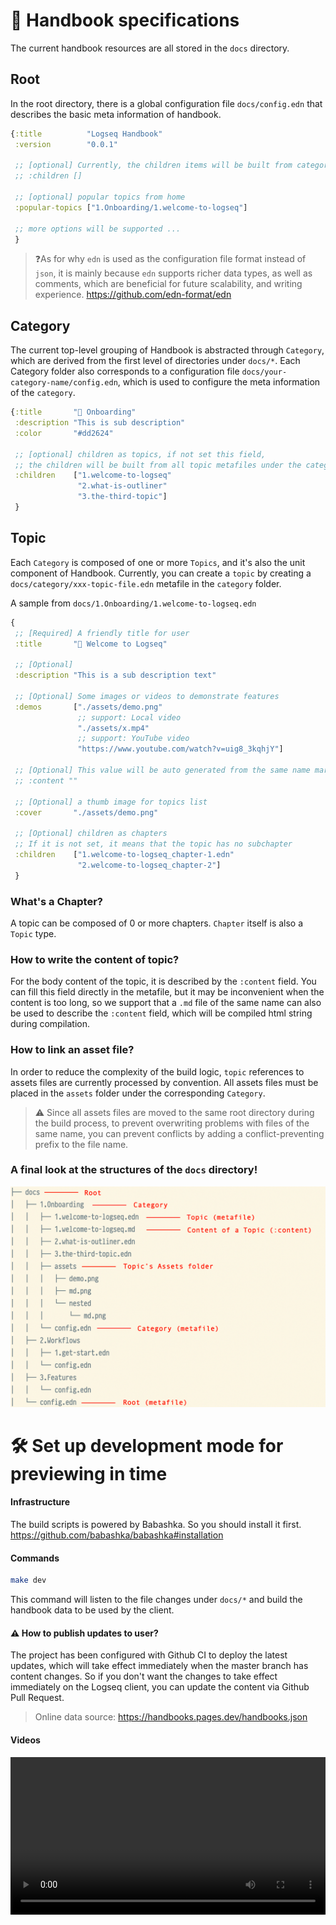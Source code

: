 # 📖 Handbook specifications

The current handbook resources are all stored in the `docs` directory.

## Root

In the root directory, there is a global configuration file `docs/config.edn` that describes the basic meta information
of handbook.

```clojure
{:title          "Logseq Handbook"
 :version        "0.0.1"

 ;; [optional] Currently, the children items will be built from categories folders
 ;; :children []

 ;; [optional] popular topics from home
 :popular-topics ["1.Onboarding/1.welcome-to-logseq"]

 ;; more options will be supported ...
 }
```

> ❓As for why `edn` is used as the configuration file format instead of `json`,
> it is mainly because `edn` supports richer data types, as well as comments,
> which are beneficial for future scalability, and writing experience.
> https://github.com/edn-format/edn

## Category

The current top-level grouping of Handbook is abstracted through `Category`,
which are derived from the first level of directories under `docs/*`.
Each Category folder also corresponds to a configuration file `docs/your-category-name/config.edn`,
which is used to configure the meta information of the `category`.

```clojure
{:title       "🔆 Onboarding"
 :description "This is sub description"
 :color       "#dd2624"

 ;; [optional] children as topics, if not set this field,
 ;; the children will be built from all topic metafiles under the category folder
 :children    ["1.welcome-to-logseq"
               "2.what-is-outliner"
               "3.the-third-topic"]
 }
```

## Topic

Each `Category` is composed of one or more `Topics`,
and it's also the unit component of Handbook. Currently, you can create a `topic`
by creating a `docs/category/xxx-topic-file.edn` metafile in the `category` folder.

A sample from `docs/1.Onboarding/1.welcome-to-logseq.edn`

```clojure
{
 ;; [Required] A friendly title for user
 :title       "🙌 Welcome to Logseq"

 ;; [Optional]
 :description "This is a sub description text"

 ;; [Optional] Some images or videos to demonstrate features
 :demos       ["./assets/demo.png"
               ;; support: Local video
               "./assets/x.mp4"
               ;; support: YouTube video
               "https://www.youtube.com/watch?v=uig8_3kqhjY"]

 ;; [Optional] This value will be auto generated from the same name markdown file. `1.welcome-to-logseq.md`
 ;; :content ""

 ;; [Optional] a thumb image for topics list
 :cover       "./assets/demo.png"

 ;; [Optional] children as chapters
 ;; If it is not set, it means that the topic has no subchapter
 :children    ["1.welcome-to-logseq_chapter-1.edn"
               "2.welcome-to-logseq_chapter-2"]
 }
```

### What's a **Chapter**?

A topic can be composed of 0 or more chapters. `Chapter` itself is also a `Topic` type.

### How to write the content of topic?

For the body content of the topic, it is described by the `:content` field.
You can fill this field directly in the metafile, but it may be inconvenient
when the content is too long, so we support that a `.md` file of the same name can also
be used to describe the `:content` field, which will be compiled html string during compilation.

### How to link an asset file?

In order to reduce the complexity of the build logic,
`topic` references to assets files are currently processed by convention.
All assets files must be placed in the `assets` folder under the corresponding `Category`.

> ⚠️ Since all assets files are moved to the same root directory during the build process,
> to prevent overwriting problems with files of the same name,
> you can prevent conflicts by adding a conflict-preventing prefix to the file name.

### A final look at the structures of the `docs` directory!

![docs](./resources/docs-structures.png)

# 🛠 Set up development mode for previewing in time

#### Infrastructure

The build scripts is powered by Babashka. So you should install it first.  
https://github.com/babashka/babashka#installation

#### Commands

```bash
make dev
```

This command will listen to the file changes under `docs/*`
and build the handbook data to be used by the client.

#### ⚠️ How to publish updates to user?

The project has been configured with Github CI to deploy the latest updates,
which will take effect immediately when the master branch has content changes.
So if you don't want the changes to take effect immediately on the Logseq client,
you can update the content via Github Pull Request.
> Online data source: https://handbooks.pages.dev/handbooks.json

#### Videos

<video width="100%" height="auto" controls>
  <source src="./resources/demo.mp4" type="video/mp4">
</video>
